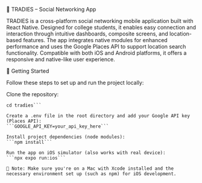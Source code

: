 📱 TRADIES – Social Networking App

TRADIES is a cross-platform social networking mobile application built with React Native. Designed for college students, it enables easy connection and interaction through intuitive
dashboards, composite screens, and location-based features. The app integrates native modules for enhanced performance and uses the Google Places API to support location search
functionality. Compatible with both iOS and Android platforms, it offers a responsive and native-like user experience.

🚀 Getting Started

Follow these steps to set up and run the project locally:

Clone the repository:
```git clone https://github.com/Vansh-Coder/tradies.git
cd tradies```

Create a .env file in the root directory and add your Google API key (Places API):
```GOOGLE_API_KEY=your_api_key_here```

Install project dependencies (node modules):
```npm install```

Run the app on iOS simulator (also works with real device):
```npx expo run:ios```

📌 Note: Make sure you're on a Mac with Xcode installed and the necessary environment set up (such as npm) for iOS development.
